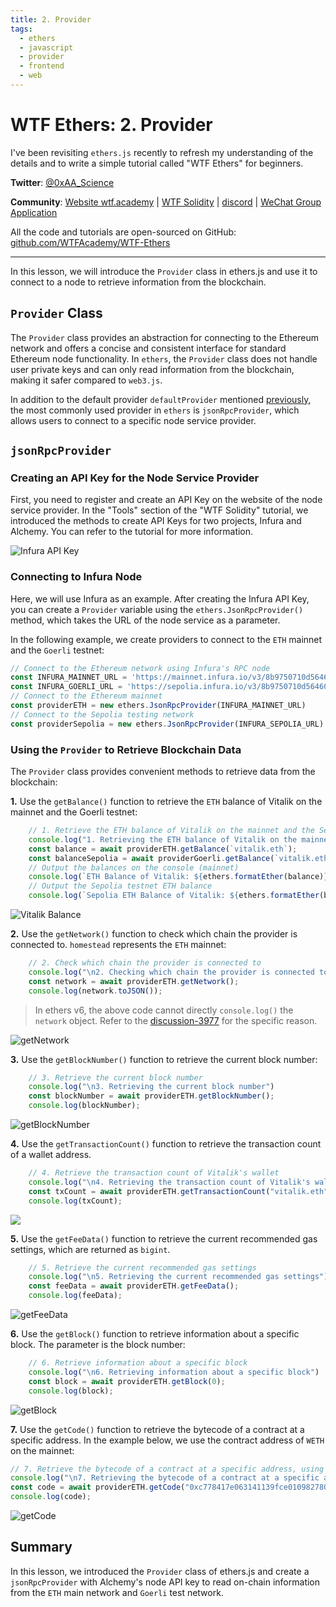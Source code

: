 ```yaml
---
title: 2. Provider
tags:
  - ethers
  - javascript
  - provider
  - frontend
  - web
---
```


# WTF Ethers: 2. Provider

I've been revisiting `ethers.js` recently to refresh my understanding of the details and to write a simple tutorial called "WTF Ethers" for beginners.

**Twitter**: [@0xAA_Science](https://twitter.com/0xAA_Science)

**Community**: [Website wtf.academy](https://wtf.academy) | [WTF Solidity](https://github.com/AmazingAng/WTFSolidity) | [discord](https://discord.gg/5akcruXrsk) | [WeChat Group Application](https://docs.google.com/forms/d/e/1FAIpQLSe4KGT8Sh6sJ7hedQRuIYirOoZK_85miz3dw7vA1-YjodgJ-A/viewform?usp=sf_link)

All the code and tutorials are open-sourced on GitHub: [github.com/WTFAcademy/WTF-Ethers](https://github.com/WTFAcademy/WTF-Ethers)

-----

In this lesson, we will introduce the `Provider` class in ethers.js and use it to connect to a node to retrieve information from the blockchain.

## `Provider` Class

The `Provider` class provides an abstraction for connecting to the Ethereum network and offers a concise and consistent interface for standard Ethereum node functionality. In `ethers`, the `Provider` class does not handle user private keys and can only read information from the blockchain, making it safer compared to `web3.js`.

In addition to the default provider `defaultProvider` mentioned [previously](https://github.com/WTFAcademy/WTF-Ethers), the most commonly used provider in `ethers` is `jsonRpcProvider`, which allows users to connect to a specific node service provider.

## `jsonRpcProvider`

### Creating an API Key for the Node Service Provider

First, you need to register and create an API Key on the website of the node service provider. In the "Tools" section of the "WTF Solidity" tutorial, we introduced the methods to create API Keys for two projects, Infura and Alchemy. You can refer to the tutorial for more information.

![Infura API Key](img/2-1.png)

### Connecting to Infura Node

Here, we will use Infura as an example. After creating the Infura API Key, you can create a `Provider` variable using the `ethers.JsonRpcProvider()` method, which takes the URL of the node service as a parameter.

In the following example, we create providers to connect to the `ETH` mainnet and the `Goerli` testnet:

```javascript
// Connect to the Ethereum network using Infura's RPC node
const INFURA_MAINNET_URL = 'https://mainnet.infura.io/v3/8b9750710d56460d940aeff479672b3a';
const INFURA_GOERLI_URL = 'https://sepolia.infura.io/v3/8b9750710d56460d940aeff479672b3a';
// Connect to the Ethereum mainnet
const providerETH = new ethers.JsonRpcProvider(INFURA_MAINNET_URL)
// Connect to the Sepolia testing network
const providerSepolia = new ethers.JsonRpcProvider(INFURA_SEPOLIA_URL)
```

### Using the `Provider` to Retrieve Blockchain Data

The `Provider` class provides convenient methods to retrieve data from the blockchain:

**1.** Use the `getBalance()` function to retrieve the `ETH` balance of Vitalik on the mainnet and the Goerli testnet:

```javascript
    // 1. Retrieve the ETH balance of Vitalik on the mainnet and the Sepolia testnet
    console.log("1. Retrieving the ETH balance of Vitalik on the mainnet and the Sepolia testnet");
    const balance = await providerETH.getBalance(`vitalik.eth`);
    const balanceSepolia = await providerGoerli.getBalance(`vitalik.eth`);
    // Output the balances on the console (mainnet)
    console.log(`ETH Balance of Vitalik: ${ethers.formatEther(balance)} ETH`);
    // Output the Sepolia testnet ETH balance
    console.log(`Sepolia ETH Balance of Vitalik: ${ethers.formatEther(balanceGoerli)} ETH`);
```

![Vitalik Balance](img/2-2.png)

**2.** Use the `getNetwork()` function to check which chain the provider is connected to. `homestead` represents the `ETH` mainnet:

```javascript
    // 2. Check which chain the provider is connected to
    console.log("\n2. Checking which chain the provider is connected to")
    const network = await providerETH.getNetwork();
    console.log(network.toJSON());
```
> In ethers v6, the above code cannot directly `console.log()` the `network` object. Refer to the [discussion-3977](https://github.com/ethers-io/ethers.js/discussions/3977) for the specific reason.

![getNetwork](img/2-3.png)

**3.** Use the `getBlockNumber()` function to retrieve the current block number:

```javascript
    // 3. Retrieve the current block number
    console.log("\n3. Retrieving the current block number")
    const blockNumber = await providerETH.getBlockNumber();
    console.log(blockNumber);
```

![getBlockNumber](img/2-4.png)

**4.** Use the `getTransactionCount()` function to retrieve the transaction count of a wallet address.

```javascript
    // 4. Retrieve the transaction count of Vitalik's wallet
    console.log("\n4. Retrieving the transaction count of Vitalik's wallet")
    const txCount = await providerETH.getTransactionCount("vitalik.eth");
    console.log(txCount);
```

![](img/2-5.png)

**5.** Use the `getFeeData()` function to retrieve the current recommended gas settings, which are returned as `bigint`.

```javascript
    // 5. Retrieve the current recommended gas settings
    console.log("\n5. Retrieving the current recommended gas settings")
    const feeData = await providerETH.getFeeData();
    console.log(feeData);
```

![getFeeData](img/2-6.png)

**6.** Use the `getBlock()` function to retrieve information about a specific block. The parameter is the block number:

```javascript
    // 6. Retrieve information about a specific block
    console.log("\n6. Retrieving information about a specific block")
    const block = await providerETH.getBlock(0);
    console.log(block);
```

![getBlock](img/2-7.png)

**7.** Use the `getCode()` function to retrieve the bytecode of a contract at a specific address. In the example below, we use the contract address of `WETH` on the mainnet:

```javascript
// 7. Retrieve the bytecode of a contract at a specific address, using the contract address of WETH on the mainnet as an example
console.log("\n7. Retrieving the bytecode of a contract at a specific address, using the contract address of WETH on the mainnet as an example")
const code = await providerETH.getCode("0xc778417e063141139fce010982780140aa0cd5ab");
console.log(code);
```

![getCode](img/2-8.png)

## Summary

In this lesson, we introduced the `Provider` class of ethers.js and create a `jsonRpcProvider` with Alchemy's node API key to read on-chain information from the `ETH` main network and `Goerli` test network.
